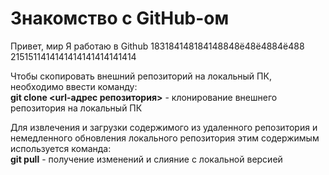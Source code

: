 # Знакомство с GitHub-ом 

Привет, мир
Я работаю в Github
183184148184148848ё48ё4884ё488
2151511414141414141414141414

Чтобы скопировать внешний репозиторий на локальный ПК, необходимо ввести команду:  
**git clone <url-адрес репозитория>** - клонирование внешнего репозитория на локальный ПК

Для извлечения и загрузки содержимого из удаленного репозитория и немедленного обновления локального репозитория этим содержимым используется команда:  
**git pull** - получение изменений и слияние с локальной версией
